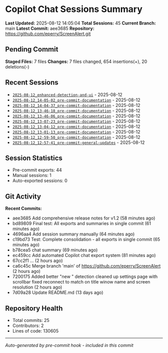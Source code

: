# Copilot Chat Sessions Summary

**Last Updated:** 2025-08-12 14:05:04
**Total Sessions:** 45
**Current Branch:** main
**Latest Commit:** aee3685
**Repository:** https://github.com/eperry/ScreenAlert.git

## Pending Commit

**Staged Files:** 7 files
**Changes:**  7 files changed, 654 insertions(+), 20 deletions(-)

## Recent Sessions

- [`2025-08-12_enhanced-detection-and-ui`](C:/Users/Ed/OneDrive/Documents/Development/ScreenAlert/docs/copilot-chats/2025-08-12_enhanced-detection-and-ui.md) - 2025-08-12
- [`2025-08-12_14-05-02_pre-commit-documentation`](C:/Users/Ed/OneDrive/Documents/Development/ScreenAlert/docs/copilot-chats/2025-08-12_14-05-02_pre-commit-documentation.md) - 2025-08-12
- [`2025-08-12_14-04-37_pre-commit-documentation`](C:/Users/Ed/OneDrive/Documents/Development/ScreenAlert/docs/copilot-chats/2025-08-12_14-04-37_pre-commit-documentation.md) - 2025-08-12
- [`2025-08-12_13-46-18_pre-commit-documentation`](C:/Users/Ed/OneDrive/Documents/Development/ScreenAlert/docs/copilot-chats/2025-08-12_13-46-18_pre-commit-documentation.md) - 2025-08-12
- [`2025-08-12_13-46-06_pre-commit-documentation`](C:/Users/Ed/OneDrive/Documents/Development/ScreenAlert/docs/copilot-chats/2025-08-12_13-46-06_pre-commit-documentation.md) - 2025-08-12
- [`2025-08-12_13-07-23_pre-commit-documentation`](C:/Users/Ed/OneDrive/Documents/Development/ScreenAlert/docs/copilot-chats/2025-08-12_13-07-23_pre-commit-documentation.md) - 2025-08-12
- [`2025-08-12_13-04-12_pre-commit-documentation`](C:/Users/Ed/OneDrive/Documents/Development/ScreenAlert/docs/copilot-chats/2025-08-12_13-04-12_pre-commit-documentation.md) - 2025-08-12
- [`2025-08-12_13-01-13_pre-commit-documentation`](C:/Users/Ed/OneDrive/Documents/Development/ScreenAlert/docs/copilot-chats/2025-08-12_13-01-13_pre-commit-documentation.md) - 2025-08-12
- [`2025-08-12_12-59-50_pre-commit-documentation`](C:/Users/Ed/OneDrive/Documents/Development/ScreenAlert/docs/copilot-chats/2025-08-12_12-59-50_pre-commit-documentation.md) - 2025-08-12
- [`2025-08-12_12-57-41_pre-commit-general-updates`](C:/Users/Ed/OneDrive/Documents/Development/ScreenAlert/docs/copilot-chats/2025-08-12_12-57-41_pre-commit-general-updates.md) - 2025-08-12

## Session Statistics

- Pre-commit exports: 44
- Manual sessions: 1
- Auto-exported sessions: 0

## Git Activity

**Recent Commits:**
- aee3685  Add comprehensive release notes for v1.2 (58 minutes ago)
- bd89809  Final test: All exports and summaries in single commit (61 minutes ago)
- 4696aa4 Add session summary manually (64 minutes ago)
- c19bd73 Test: Complete consolidation - all exports in single commit (65 minutes ago)
- b78cea5 chat summary (69 minutes ago)
- ec459cc Add automated Copilot chat export system (81 minutes ago)
- 67cc2f1 ... (2 hours ago)
- ca6c45c Merge branch 'main' of https://github.com/eperry/ScreenAlert (2 hours ago)
- 7200175 Added better "new " detection cleaned up settings page with scrollbar fixed reconnect to match on title winow name and screen resolution (2 hours ago)
- 7d09a28 Update README.md (13 days ago)

## Repository Health

- Total commits: 25
- Contributors: 2
- Lines of code: 130605

---
*Auto-generated by pre-commit hook - included in this commit*
